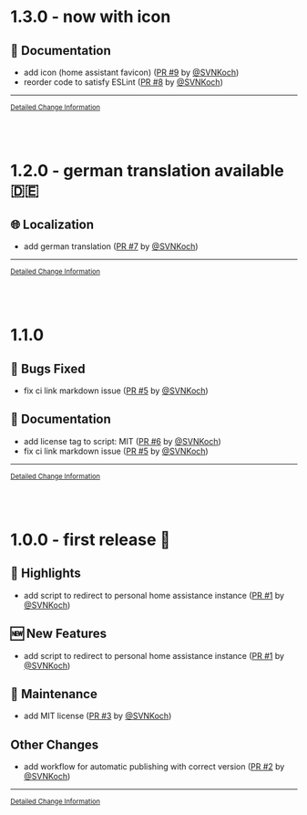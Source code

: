 # 1.3.0 - now with icon

## :bookmark_tabs: Documentation

- add icon (home assistant favicon) ([PR #9](https://github.com/SVNKoch/my-home-assistant-automatic-link-redirect-userscript/pull/9) by [@SVNKoch]())
- reorder code to satisfy ESLint ([PR #8](https://github.com/SVNKoch/my-home-assistant-automatic-link-redirect-userscript/pull/8) by [@SVNKoch]())

---

<sub>[Detailed Change Information](https://github.com/SVNKoch/my-home-assistant-automatic-link-redirect-userscript/compare/v1.2.0...v1.3.0)</sub>

<br>
<br>

# 1.2.0 - german translation available 🇩🇪

## :globe_with_meridians: Localization 

- add german translation ([PR #7](https://github.com/SVNKoch/my-home-assistant-automatic-link-redirect-userscript/pull/7) by [@SVNKoch]())

---

<sub>[Detailed Change Information](https://github.com/SVNKoch/my-home-assistant-automatic-link-redirect-userscript/compare/v1.1.0...v1.2.0)</sub>

<br>
<br>

# 1.1.0

## :bug: Bugs Fixed

- fix ci link markdown issue ([PR #5](https://github.com/SVNKoch/my-home-assistant-automatic-link-redirect-userscript/pull/5) by [@SVNKoch]())

## :bookmark_tabs: Documentation

- add license tag to script: MIT ([PR #6](https://github.com/SVNKoch/my-home-assistant-automatic-link-redirect-userscript/pull/6) by [@SVNKoch]())
- fix ci link markdown issue ([PR #5](https://github.com/SVNKoch/my-home-assistant-automatic-link-redirect-userscript/pull/5) by [@SVNKoch]())

---

<sub>[Detailed Change Information](https://github.com/SVNKoch/my-home-assistant-automatic-link-redirect-userscript/compare/v1.0.0...v1.1.0)</sub>

<br>
<br>

# 1.0.0 - first release :rocket:

## :loudspeaker: Highlights

- add script to redirect to personal home assistance instance ([PR #1](https://github.com/SVNKoch/my-home-assistant-automatic-link-redirect-userscript/pull/1) by [@SVNKoch]())

## :new: New Features

- add script to redirect to personal home assistance instance ([PR #1](https://github.com/SVNKoch/my-home-assistant-automatic-link-redirect-userscript/pull/1) by [@SVNKoch]())

## :toolbox: Maintenance

- add MIT license ([PR #3](https://github.com/SVNKoch/my-home-assistant-automatic-link-redirect-userscript/pull/3) by [@SVNKoch]())

## Other Changes

- add workflow for automatic publishing with correct version ([PR #2](https://github.com/SVNKoch/my-home-assistant-automatic-link-redirect-userscript/pull/2) by [@SVNKoch]())

---

<sub>[Detailed Change Information](https://github.com/SVNKoch/my-home-assistant-automatic-link-redirect-userscript/compare/...v1.0.0)</sub>

<br>
<br>

